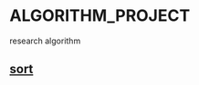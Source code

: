 # ALGORITHM_PROJECT
research algorithm 

## [sort](https://github.com/shikunyaoa/ALGORITHM_PROJECT/tree/main/src/main/java/com/kunyao/alogrithm/sort)
